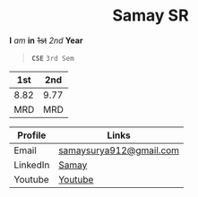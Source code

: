 <h1 align="center">Samay SR</h1>

**I**
*am*
**in**
~~1st~~
*2nd*
**Year**
>**`CSE`**
`3rd Sem`

1st | 2nd
---| ---
8.82 | 9.77
MRD | MRD

Profile | Links
--- | ---
Email | samaysurya912@gmail.com
LinkedIn | [Samay](https://www.linkedin.com/in/samay-sr/)
Youtube | [Youtube](https://www.youtube.com/channel/UCnSeWiwolqTQCgvZbharNWw/featured)
